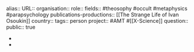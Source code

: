 alias::
URL::
organisation::
role::
fields:: #theosophy #occult #metaphysics #parapsychology 
publications-productions:: [[The Strange Life of Ivan Osoukin]] 
country::
tags:: person
project:: #AMT #[[X-Science]] 
question::
public:: true

-
-